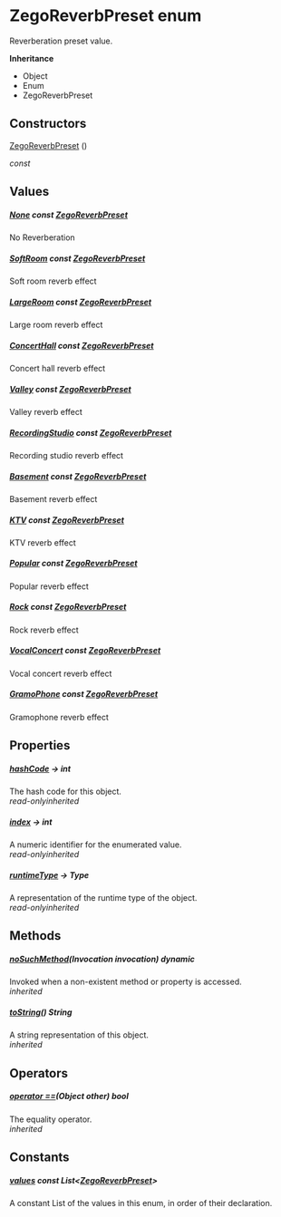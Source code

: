 


# ZegoReverbPreset enum







<p>Reverberation preset value.</p>



**Inheritance**

- Object
- Enum
- ZegoReverbPreset






## Constructors

[ZegoReverbPreset](../zego_uikit_prebuilt_live_audio_room/ZegoReverbPreset/ZegoReverbPreset.md) ()

  _const_ 


## Values

##### [None](../zego_uikit_prebuilt_live_audio_room/ZegoReverbPreset.md) const [ZegoReverbPreset](../zego_uikit_prebuilt_live_audio_room/ZegoReverbPreset.md)



<p>No Reverberation</p>  




##### [SoftRoom](../zego_uikit_prebuilt_live_audio_room/ZegoReverbPreset.md) const [ZegoReverbPreset](../zego_uikit_prebuilt_live_audio_room/ZegoReverbPreset.md)



<p>Soft room reverb effect</p>  




##### [LargeRoom](../zego_uikit_prebuilt_live_audio_room/ZegoReverbPreset.md) const [ZegoReverbPreset](../zego_uikit_prebuilt_live_audio_room/ZegoReverbPreset.md)



<p>Large room reverb effect</p>  




##### [ConcertHall](../zego_uikit_prebuilt_live_audio_room/ZegoReverbPreset.md) const [ZegoReverbPreset](../zego_uikit_prebuilt_live_audio_room/ZegoReverbPreset.md)



<p>Concert hall reverb effect</p>  




##### [Valley](../zego_uikit_prebuilt_live_audio_room/ZegoReverbPreset.md) const [ZegoReverbPreset](../zego_uikit_prebuilt_live_audio_room/ZegoReverbPreset.md)



<p>Valley reverb effect</p>  




##### [RecordingStudio](../zego_uikit_prebuilt_live_audio_room/ZegoReverbPreset.md) const [ZegoReverbPreset](../zego_uikit_prebuilt_live_audio_room/ZegoReverbPreset.md)



<p>Recording studio reverb effect</p>  




##### [Basement](../zego_uikit_prebuilt_live_audio_room/ZegoReverbPreset.md) const [ZegoReverbPreset](../zego_uikit_prebuilt_live_audio_room/ZegoReverbPreset.md)



<p>Basement reverb effect</p>  




##### [KTV](../zego_uikit_prebuilt_live_audio_room/ZegoReverbPreset.md) const [ZegoReverbPreset](../zego_uikit_prebuilt_live_audio_room/ZegoReverbPreset.md)



<p>KTV reverb effect</p>  




##### [Popular](../zego_uikit_prebuilt_live_audio_room/ZegoReverbPreset.md) const [ZegoReverbPreset](../zego_uikit_prebuilt_live_audio_room/ZegoReverbPreset.md)



<p>Popular reverb effect</p>  




##### [Rock](../zego_uikit_prebuilt_live_audio_room/ZegoReverbPreset.md) const [ZegoReverbPreset](../zego_uikit_prebuilt_live_audio_room/ZegoReverbPreset.md)



<p>Rock reverb effect</p>  




##### [VocalConcert](../zego_uikit_prebuilt_live_audio_room/ZegoReverbPreset.md) const [ZegoReverbPreset](../zego_uikit_prebuilt_live_audio_room/ZegoReverbPreset.md)



<p>Vocal concert reverb effect</p>  




##### [GramoPhone](../zego_uikit_prebuilt_live_audio_room/ZegoReverbPreset.md) const [ZegoReverbPreset](../zego_uikit_prebuilt_live_audio_room/ZegoReverbPreset.md)



<p>Gramophone reverb effect</p>  





## Properties

##### [hashCode](../zego_uikit_prebuilt_live_audio_room/ZegoReverbPreset/hashCode.md) &#8594; int



The hash code for this object.  
_<span class="feature">read-only</span><span class="feature">inherited</span>_



##### [index](../zego_uikit_prebuilt_live_audio_room/ZegoReverbPreset/index.md) &#8594; int



A numeric identifier for the enumerated value.  
_<span class="feature">read-only</span><span class="feature">inherited</span>_



##### [runtimeType](../zego_uikit_prebuilt_live_audio_room/ZegoReverbPreset/runtimeType.md) &#8594; Type



A representation of the runtime type of the object.  
_<span class="feature">read-only</span><span class="feature">inherited</span>_





## Methods

##### [noSuchMethod](../zego_uikit_prebuilt_live_audio_room/ZegoReverbPreset/noSuchMethod.md)(Invocation invocation) dynamic



Invoked when a non-existent method or property is accessed.  
_<span class="feature">inherited</span>_



##### [toString](../zego_uikit_prebuilt_live_audio_room/ZegoReverbPreset/toString.md)() String



A string representation of this object.  
_<span class="feature">inherited</span>_





## Operators

##### [operator ==](../zego_uikit_prebuilt_live_audio_room/ZegoReverbPreset/operator_equals.md)(Object other) bool



The equality operator.  
_<span class="feature">inherited</span>_










## Constants

##### [values](../zego_uikit_prebuilt_live_audio_room/ZegoReverbPreset/values-constant.md) const List&lt;[ZegoReverbPreset](../zego_uikit_prebuilt_live_audio_room/ZegoReverbPreset.md)>



A constant List of the values in this enum, in order of their declaration.  









